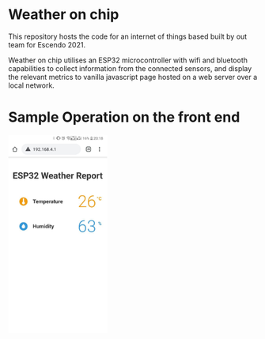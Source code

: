 # Weather on chip 
This repository hosts the code for an internet of things based built by out team for Escendo 2021. 

Weather on chip utilises an ESP32 microcontroller with wifi and bluetooth capabilities to collect information from the connected sensors, and display the relevant metrics to vanilla javascript page hosted on a web server over a local network. 

# Sample Operation on the front end 
<img src = "images/sample.jpeg" height = "400px">


